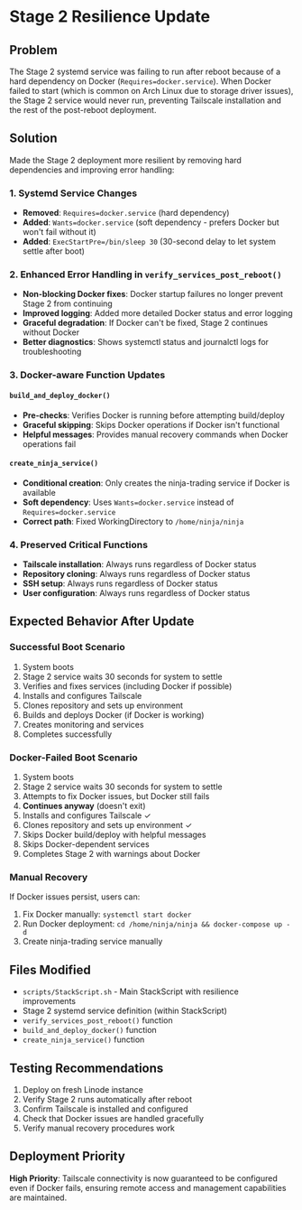 # Stage 2 Resilience Update

## Problem
The Stage 2 systemd service was failing to run after reboot because of a hard dependency on Docker (`Requires=docker.service`). When Docker failed to start (which is common on Arch Linux due to storage driver issues), the Stage 2 service would never run, preventing Tailscale installation and the rest of the post-reboot deployment.

## Solution
Made the Stage 2 deployment more resilient by removing hard dependencies and improving error handling:

### 1. Systemd Service Changes
- **Removed**: `Requires=docker.service` (hard dependency)
- **Added**: `Wants=docker.service` (soft dependency - prefers Docker but won't fail without it)
- **Added**: `ExecStartPre=/bin/sleep 30` (30-second delay to let system settle after boot)

### 2. Enhanced Error Handling in `verify_services_post_reboot()`
- **Non-blocking Docker fixes**: Docker startup failures no longer prevent Stage 2 from continuing
- **Improved logging**: Added more detailed Docker status and error logging
- **Graceful degradation**: If Docker can't be fixed, Stage 2 continues without Docker
- **Better diagnostics**: Shows systemctl status and journalctl logs for troubleshooting

### 3. Docker-aware Function Updates

#### `build_and_deploy_docker()`
- **Pre-checks**: Verifies Docker is running before attempting build/deploy
- **Graceful skipping**: Skips Docker operations if Docker isn't functional
- **Helpful messages**: Provides manual recovery commands when Docker operations fail

#### `create_ninja_service()`
- **Conditional creation**: Only creates the ninja-trading service if Docker is available
- **Soft dependency**: Uses `Wants=docker.service` instead of `Requires=docker.service`
- **Correct path**: Fixed WorkingDirectory to `/home/ninja/ninja`

### 4. Preserved Critical Functions
- **Tailscale installation**: Always runs regardless of Docker status
- **Repository cloning**: Always runs regardless of Docker status
- **SSH setup**: Always runs regardless of Docker status
- **User configuration**: Always runs regardless of Docker status

## Expected Behavior After Update

### Successful Boot Scenario
1. System boots
2. Stage 2 service waits 30 seconds for system to settle
3. Verifies and fixes services (including Docker if possible)
4. Installs and configures Tailscale
5. Clones repository and sets up environment
6. Builds and deploys Docker (if Docker is working)
7. Creates monitoring and services
8. Completes successfully

### Docker-Failed Boot Scenario  
1. System boots
2. Stage 2 service waits 30 seconds for system to settle
3. Attempts to fix Docker issues, but Docker still fails
4. **Continues anyway** (doesn't exit)
5. Installs and configures Tailscale ✓
6. Clones repository and sets up environment ✓
7. Skips Docker build/deploy with helpful messages
8. Skips Docker-dependent services
9. Completes Stage 2 with warnings about Docker

### Manual Recovery
If Docker issues persist, users can:
1. Fix Docker manually: `systemctl start docker`
2. Run Docker deployment: `cd /home/ninja/ninja && docker-compose up -d`
3. Create ninja-trading service manually

## Files Modified
- `scripts/StackScript.sh` - Main StackScript with resilience improvements
- Stage 2 systemd service definition (within StackScript)
- `verify_services_post_reboot()` function
- `build_and_deploy_docker()` function  
- `create_ninja_service()` function

## Testing Recommendations
1. Deploy on fresh Linode instance
2. Verify Stage 2 runs automatically after reboot
3. Confirm Tailscale is installed and configured
4. Check that Docker issues are handled gracefully
5. Verify manual recovery procedures work

## Deployment Priority
**High Priority**: Tailscale connectivity is now guaranteed to be configured even if Docker fails, ensuring remote access and management capabilities are maintained.
